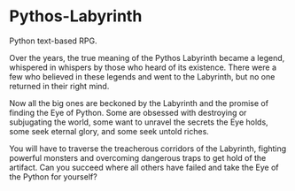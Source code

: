 # Pythos-Labyrinth
Python text-based RPG.

Over the years, the true meaning of the Pythos Labyrinth became a legend, whispered in whispers by those who heard of its existence. There were a few who believed in these legends and went to the Labyrinth, but no one returned in their right mind.

Now all the big ones are beckoned by the Labyrinth and the promise of finding the Eye of Python. Some are obsessed with destroying or subjugating the world, some want to unravel the secrets the Eye holds, some seek eternal glory, and some seek untold riches.

You will have to traverse the treacherous corridors of the Labyrinth, fighting powerful monsters and overcoming dangerous traps to get hold of the artifact. Can you succeed where all others have failed and take the Eye of the Python for yourself?
